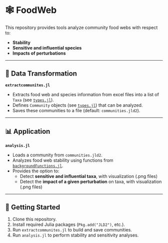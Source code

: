 # 🕸️ FoodWeb

This repository provides tools analyze community food webs with respect to:  
- **Stability**  
- **Sensitive and influential species**  
- **Impacts of perturbations**  

---

## 🔄 Data Transformation

**`extractcommunites.jl`**  
- Extracts food web and species information from excel files into a list of `Taxa` (see [`types.jl`](./types.jl)).  
- Defines `Community` objects (see [`types.jl`](./types.jl)) that can be analyzed.  
- Saves these communities to a file (default: `communities.jld2`).  

---

## 📊 Application

**`analysis.jl`**  
- Loads a community from `communities.jld2`.  
- Analyzes food web stability using functions from [`backgroundFunctions.jl`](./backgroundFunctions.jl).  
- Provides the option to:  
  - Detect **sensitive and influential taxa**, with visualization (.png files)
  - Detect the **impact of a given perturbation** on taxa, with visualization (.png files)

---

## 🚀 Getting Started

1. Clone this repository.  
2. Install required Julia packages (`Pkg.add("JLD2")`, etc.).  
3. Run `extractcommunites.jl` to build and save communities.  
4. Run `analysis.jl` to perform stability and sensitivity analyses. 
